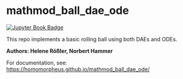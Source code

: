 # mathmod_ball_dae_ode

[![Jupyter Book Badge](https://jupyterbook.org/badge.svg)](https://homomorpheus.github.io/mathmod_ball_dae_ode/)

This repo implements a basic rolling ball using both DAEs and ODEs.

**Authors: Helene Rößler, Norbert Hammer**

For documentation, see: https://homomorpheus.github.io/mathmod_ball_dae_ode/


